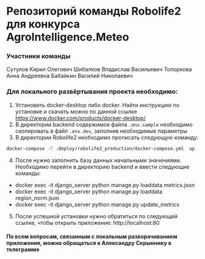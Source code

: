 #  Репозиторий команды Robolife2 для конкурса AgroIntelligence.Meteo 

### Участники команды

Сутулов Кирил Олегович
Шибалков Владислав Васильевич
Топоркова Анна Андреевна
Бабайкин Василий Николаевич

### Для локального развёртывания проекта необходимо:
1) Установить docker-desktop либо docker. Найти инструкцию по установке и скачать можно по данной ссылке https://www.docker.com/products/docker-desktop/
2) В директории backend содержимое файла `.env.sample` необходимо скопировать в файл `.env.dev`, заполнив необходимые параметры
3) В директории Robolife2 необходимо прописать следующую команду: 
```bash
docker-compose -f .deploy/robolife2_production/docker-compose.yml  up -d --build
```
4) После нужно заполнить базу данных начальными значениями. Необходимо перейти в директорию backend и ввести следующие команды:
- docker exec -it django_server python manage.py loaddata metrics.json
- docker exec -it django_server python manage.py loaddata region_norm.json
- docker exec -it django_server python manage.py update_metrics

5) После успешной установки нужно обратиться по следующей ссылке, чтобы открыть приложение: http://localhost:80

#### По всем вопросам, связанным с локальным разворачиванием приложения, можно обращаться к Александру Скрыннику в телеграмме 
